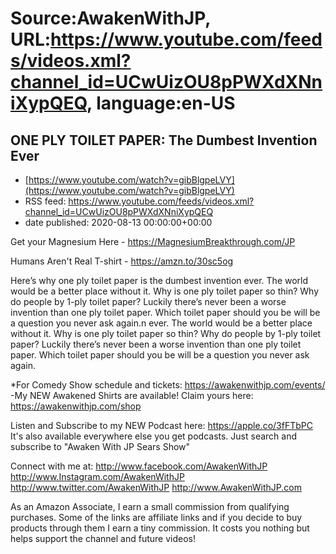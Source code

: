 # Source:AwakenWithJP, URL:https://www.youtube.com/feeds/videos.xml?channel_id=UCwUizOU8pPWXdXNniXypQEQ, language:en-US

## ONE PLY TOILET PAPER: The Dumbest Invention Ever
 - [https://www.youtube.com/watch?v=gibBlgpeLVY](https://www.youtube.com/watch?v=gibBlgpeLVY)
 - RSS feed: https://www.youtube.com/feeds/videos.xml?channel_id=UCwUizOU8pPWXdXNniXypQEQ
 - date published: 2020-08-13 00:00:00+00:00

Get your Magnesium Here - https://MagnesiumBreakthrough.com/JP

Humans Aren't Real T-shirt - https://amzn.to/30sc5og

Here’s why one ply toilet paper is the dumbest invention ever. The world would be a better place without it. Why is one ply toilet paper so thin? Why do people by 1-ply toilet paper? Luckily there’s never been a worse invention than one ply toilet paper. Which toilet paper should you be will be a question you never ask again.n ever. The world would be a better place without it. Why is one ply toilet paper so thin? Why do people by 1-ply toilet paper? Luckily there’s never been a worse invention than one ply toilet paper. Which toilet paper should you be will be a question you never ask again.

*For Comedy Show schedule and tickets: https://awakenwithjp.com/events/
-My NEW Awakened Shirts are available! Claim yours here: https://awakenwithjp.com/shop

Listen and Subscribe to my NEW Podcast here: 
https://apple.co/3fFTbPC
It's also available everywhere else you get podcasts. Just search and subscribe to "Awaken With JP Sears Show"

Connect with me at: 
http://www.facebook.com/AwakenWithJP
http://www.Instagram.com/AwakenWithJP
http://www.twitter.com/AwakenWithJP
http://www.AwakenWithJP.com

As an Amazon Associate, I earn a small commission from qualifying purchases. Some of the links are affiliate links and if you decide to buy products through them I earn a tiny commission. It costs you nothing but helps support the channel and future videos!


